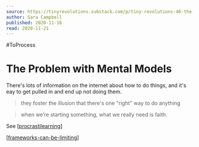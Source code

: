 ```yaml
---
source: https://tinyrevolutions.substack.com/p/tiny-revolutions-46-the-problem-with
author: Sara Campbell
published: 2020-11-16
read: 2020-11-21
---
```


#ToProcess

# The Problem with Mental Models

There's lots of information on the internet about how to do things, and it's eay to get pulled in and end up not doing them.

> they foster the illusion that there's one "right" way to do anything

> when we’re starting something, what we really need is faith.

See [[procrastilearning]]

[[frameworks-can-be-limiting]]

[//begin]: # "Autogenerated link references for markdown compatibility"
[procrastilearning]: procrastilearning "Procrastilearning"
[frameworks-can-be-limiting]: frameworks-can-be-limiting "Frameworks Can Be Limiting"
[//end]: # "Autogenerated link references"
